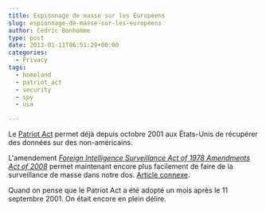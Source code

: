 ```yaml
---
title: Espionnage de masse sur les Européens
slug: espionnage-de-masse-sur-les-europeens
author: Cédric Bonhomme
type: post
date: 2013-01-11T06:51:29+00:00
categories:
  - Privacy
tags:
  - homeland
  - patriot_act
  - security
  - spy
  - usa

---
```

Le [Patriot Act][1] permet déjà depuis octobre 2001 aux États-Unis de récupérer
des données sur des non-américains.

L'amendement
_[Foreign Intelligence Surveillance Act of 1978 Amendments Act of 2008][2]_
permet maintenant encore plus facilement de faire de la surveillance de masse
dans notre dos. [Article connexe][3].

Quand on pense que le Patriot Act a été adopté un mois après le
11 septembre 2001. On était encore en plein délire.

 [1]: http://fr.wikipedia.org/wiki/USA_PATRIOT_Act
 [2]: http://en.wikipedia.org/wiki/Foreign_Intelligence_Surveillance_Act_of_1978_Amendments_Act_of_2008
 [3]: http://www.slate.com/blogs/future_tense/2013/01/08/fisa_renewal_report_suggests_spy_law_allows_mass_surveillance_of_european.html